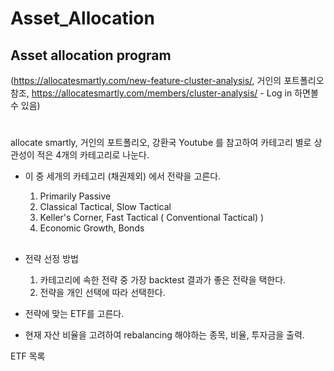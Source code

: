 # Asset_Allocation


Asset allocation program 
----------
(https://allocatesmartly.com/new-feature-cluster-analysis/, 거인의 포트폴리오 참조,
https://allocatesmartly.com/members/cluster-analysis/ - Log in 하면볼 수 있음)
#


##
allocate smartly, 거인의 포트폴리오, 강환국 Youtube 를 참고하여 카테고리 별로 상관성이 적은 4개의 카테고리로 나눈다. 

* 이 중 세개의 카테고리 (채권제외) 에서 전략을 고른다.

  1. Primarily Passive
  2. Classical Tactical, Slow Tactical
  3. Keller's Corner, Fast Tactical (
    Conventional Tactical)
)
  4. Economic Growth, Bonds

##
* 전략 선정 방법

  1. 카테고리에 속한 전략 중 가장 backtest 결과가 좋은 전략을 택한다.
  2. 전략을 개인 선택에 따라 선택한다.

* 전략에 맞는 ETF를 고른다.
* 현재 자산 비율을 고려하여 rebalancing 해야하는 종목, 비율, 투자금을 출력.


ETF 목록

